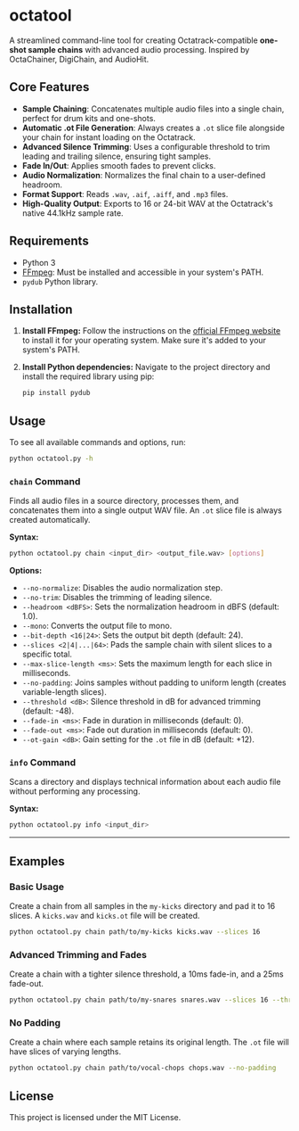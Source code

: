 # octatool

A streamlined command-line tool for creating Octatrack-compatible **one-shot sample chains** with advanced audio processing. Inspired by OctaChainer, DigiChain, and AudioHit.

## Core Features

- **Sample Chaining**: Concatenates multiple audio files into a single chain, perfect for drum kits and one-shots.
- **Automatic .ot File Generation**: Always creates a `.ot` slice file alongside your chain for instant loading on the Octatrack.
- **Advanced Silence Trimming**: Uses a configurable threshold to trim leading and trailing silence, ensuring tight samples.
- **Fade In/Out**: Applies smooth fades to prevent clicks.
- **Audio Normalization**: Normalizes the final chain to a user-defined headroom.
- **Format Support**: Reads `.wav`, `.aif`, `.aiff`, and `.mp3` files.
- **High-Quality Output**: Exports to 16 or 24-bit WAV at the Octatrack's native 44.1kHz sample rate.

## Requirements

- Python 3
- [FFmpeg](https://ffmpeg.org/download.html): Must be installed and accessible in your system's PATH.
- `pydub` Python library.

## Installation

1. **Install FFmpeg:**
   Follow the instructions on the [official FFmpeg website](https://ffmpeg.org/download.html) to install it for your operating system. Make sure it's added to your system's PATH.

2. **Install Python dependencies:**
   Navigate to the project directory and install the required library using pip:

   ```bash
   pip install pydub
   ```

## Usage

To see all available commands and options, run:

```bash
python octatool.py -h
```

### `chain` Command

Finds all audio files in a source directory, processes them, and concatenates them into a single output WAV file. An `.ot` slice file is always created automatically.

**Syntax:**

```bash
python octatool.py chain <input_dir> <output_file.wav> [options]
```

**Options:**

- `--no-normalize`: Disables the audio normalization step.
- `--no-trim`: Disables the trimming of leading silence.
- `--headroom <dBFS>`: Sets the normalization headroom in dBFS (default: 1.0).
- `--mono`: Converts the output file to mono.
- `--bit-depth <16|24>`: Sets the output bit depth (default: 24).
- `--slices <2|4|...|64>`: Pads the sample chain with silent slices to a specific total.
- `--max-slice-length <ms>`: Sets the maximum length for each slice in milliseconds.
- `--no-padding`: Joins samples without padding to uniform length (creates variable-length slices).
- `--threshold <dB>`: Silence threshold in dB for advanced trimming (default: -48).
- `--fade-in <ms>`: Fade in duration in milliseconds (default: 0).
- `--fade-out <ms>`: Fade out duration in milliseconds (default: 0).
- `--ot-gain <dB>`: Gain setting for the `.ot` file in dB (default: +12).

### `info` Command

Scans a directory and displays technical information about each audio file without performing any processing.

**Syntax:**

```bash
python octatool.py info <input_dir>
```

---

## Examples

### Basic Usage

Create a chain from all samples in the `my-kicks` directory and pad it to 16 slices. A `kicks.wav` and `kicks.ot` file will be created.

```bash
python octatool.py chain path/to/my-kicks kicks.wav --slices 16
```

### Advanced Trimming and Fades

Create a chain with a tighter silence threshold, a 10ms fade-in, and a 25ms fade-out.

```bash
python octatool.py chain path/to/my-snares snares.wav --slices 16 --threshold -32 --fade-in 10 --fade-out 25
```

### No Padding

Create a chain where each sample retains its original length. The `.ot` file will have slices of varying lengths.

```bash
python octatool.py chain path/to/vocal-chops chops.wav --no-padding
```

## License

This project is licensed under the MIT License.
